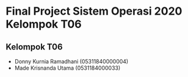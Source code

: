 # Final Project Sistem Operasi 2020 Kelompok T06
## Kelompok T06 
  * Donny Kurnia Ramadhani (05311840000004) 
  * Made Krisnanda Utama (0531184000033) 
